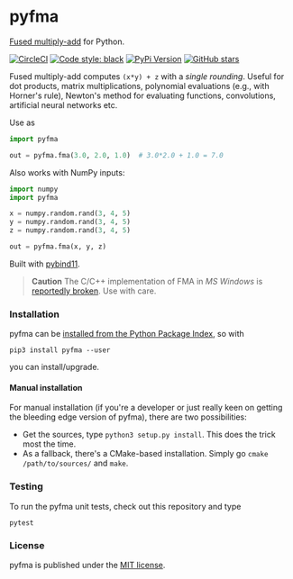 # pyfma

[Fused multiply-add](https://en.wikipedia.org/wiki/Multiply%E2%80%93accumulate_operation#Fused_multiply%E2%80%93add)
for Python.

[![CircleCI](https://img.shields.io/circleci/project/github/nschloe/pyfma/master.svg?style=flat-square)](https://circleci.com/gh/nschloe/pyfma/tree/master)
[![Code style: black](https://img.shields.io/badge/code%20style-black-000000.svg?style=flat-square)](https://github.com/ambv/black)
[![PyPi Version](https://img.shields.io/pypi/v/pyfma.svg?style=flat-square)](https://pypi.python.org/pypi/pyfma)
[![GitHub stars](https://img.shields.io/github/stars/nschloe/pyfma.svg?logo=github&label=Stars&logoColor=white&style=flat-square)](https://github.com/nschloe/pyfma)

Fused multiply-add computes `(x*y) + z` with a _single rounding_. Useful for dot
products, matrix multiplications, polynomial evaluations (e.g., with Horner's rule),
Newton's method for evaluating functions, convolutions, artificial neural networks etc.

Use as
```python
import pyfma

out = pyfma.fma(3.0, 2.0, 1.0)  # 3.0*2.0 + 1.0 = 7.0
```
Also works with NumPy inputs:
```python
import numpy
import pyfma

x = numpy.random.rand(3, 4, 5)
y = numpy.random.rand(3, 4, 5)
z = numpy.random.rand(3, 4, 5)

out = pyfma.fma(x, y, z)
```

Built with [pybind11](https://github.com/pybind/pybind11).

> **Caution**
> The C/C++ implementation of FMA in *MS Windows* is [reportedly
> broken](https://bugs.python.org/msg312480). Use with care.

### Installation

pyfma can be [installed from the Python Package
Index](https://pypi.python.org/pypi/pyfma/), so with
```
pip3 install pyfma --user
```
you can install/upgrade.

#### Manual installation

For manual installation (if you're a developer or just really keen on getting the
bleeding edge version of pyfma), there are two possibilities:

 * Get the sources, type `python3 setup.py install`. This does the trick
   most the time.
 * As a fallback, there's a CMake-based installation. Simply go `cmake
   /path/to/sources/` and `make`.

### Testing

To run the pyfma unit tests, check out this repository and type
```
pytest
```

### License

pyfma is published under the [MIT license](https://en.wikipedia.org/wiki/MIT_License).
